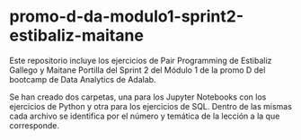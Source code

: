 # promo-d-da-modulo1-sprint2-estibaliz-maitane

Este repositorio incluye los ejercicios de Pair Programming de Estibaliz Gallego y Maitane Portilla del Sprint 2 del Módulo 1 de la promo D del bootcamp de Data Analytics de Adalab.

Se han creado dos carpetas, una para los Jupyter Notebooks con los ejercicios de Python y otra para los ejercicios de SQL. Dentro de las mismas cada archivo se identifica por el número y temática de la lección a la que corresponde.
